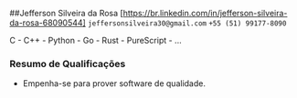##Jefferson Silveira da Rosa
[https://br.linkedin.com/in/jefferson-silveira-da-rosa-68090544] 
`jeffersonsilveira30@gmail.com` `+55 (51) 99177-8090`

C - C++ - Python - Go - Rust - PureScript - ...

### Resumo de Qualificações
* Empenha-se para prover software de qualidade.
